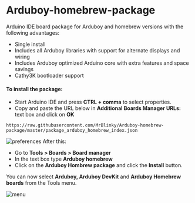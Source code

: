 # Arduboy-homebrew-package
Arduino IDE board package for Arduboy and homebrew versions with the following advantages:
* Single install
* Includes all Arduboy libraries with support for alternate displays and wiring
* Includes Arduboy optimized Arduino core with extra features and space savings
* Cathy3K bootloader support

#### To install the package:
* Start Arduino IDE and press **CTRL + comma** to select properties.
* Copy and paste the URL below in **Additional Boards Manager URLs:** text box and click on **OK**
```
https://raw.githubusercontent.com/MrBlinky/Arduboy-homebrew-package/master/package_arduboy_homebrew_index.json
```
![preferences](https://raw.githubusercontent.com/MrBlinky/Arduboy-homebrew-package/master/images/preferences.png)
After this:
* Go to **Tools > Boards > Board manager**
* In the text box type **Arduboy homebrew**
* Click on the **Arduboy Hombrew package** and click the **Install** button.

You can now select **Arduboy, Arduboy DevKit** and **Arduboy Homebrew boards** from the Tools menu.

![menu](https://raw.githubusercontent.com/MrBlinky/Arduboy-homebrew-package/master/images/menu.gif)

